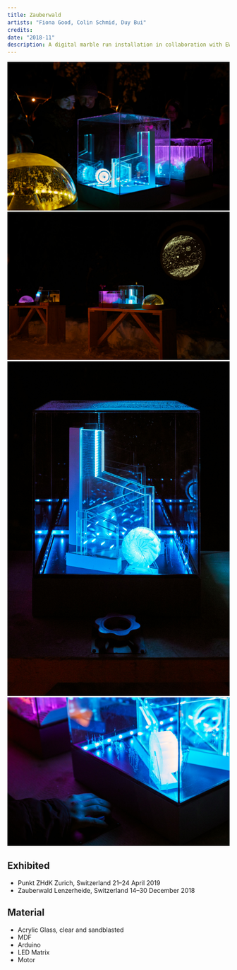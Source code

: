 ```yaml
---
title: Zauberwald 
artists: "Fiona Good, Colin Schmid, Duy Bui"
credits:
date: "2018-11"
description: A digital marble run installation in collaboration with EWZ and Zauberwald Lenzerheide to show the principles of hydropower in an interactive way
---
```

<div class="full">

![](./zw-1.jpg)
![](./zw-3.jpg)
![](./zw-4.jpg)
![](./zw-2.jpg)

</div>

## Exhibited
- Punkt ZHdK Zurich, Switzerland 21–24 April 2019
- Zauberwald Lenzerheide, Switzerland 14–30 December 2018 

## Material
- Acrylic Glass, clear and sandblasted
- MDF
- Arduino
- LED Matrix
- Motor
